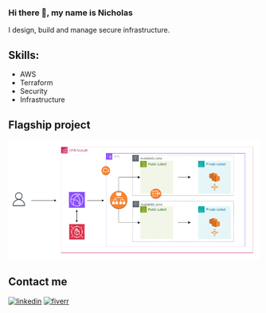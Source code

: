 ### Hi there 👋, my name is Nicholas
I design, build and manage secure infrastructure.

## Skills: 
- AWS
- Terraform
- Security
- Infrastructure

## Flagship project

<img src="https://github.com/nick22d/ddos-resilient-architecture-webapp/blob/master/images/diagram.png">

## Contact me

[<img src='https://cdn.jsdelivr.net/npm/simple-icons@3.0.1/icons/linkedin.svg' alt='linkedin' height='40'>](https://www.linkedin.com/in/nicholas-doropoulos/)  [<img src='https://cdn.jsdelivr.net/npm/simple-icons@3.0.1/icons/fiverr.svg' alt='fiverr' height='40'>](https://www.fiverr.com/nick22f)  

